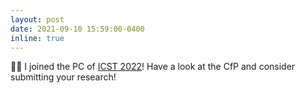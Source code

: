 ```yaml
---
layout: post
date: 2021-09-10 15:59:00-0400
inline: true
---
```


:man_technologist: I joined the PC of [ICST 2022](https://icst2022.vrain.upv.es/)! Have a look at the CfP and consider submitting your research!